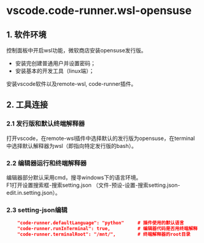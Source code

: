 # vscode.code-runner.wsl-opensuse

## 1. 软件环境
控制面板中开启wsl功能，微软商店安装opensuse发行版。  
- 安装完创建普通用户并设置密码；  
- 安装基本的开发工具（linux端）；  

安装vscode软件以及remote-wsl, code-runner插件。  

## 2. 工具连接
### 2.1 发行版和默认终端解释器
打开vscode，在remote-wsl插件中选择默认的发行版为opensuse，在terminal中选择默认解释器为wsl（即指向特定发行版的bash）。  

### 2.2 编辑器运行和终端解释器
编辑器部分默认采用cmd，搜寻windows下的语言环境。  
F1打开设置搜索框-搜索setting.json （文件-预设-设置-搜索setting.json-edit.in.setting.json）。  

### 2.3 setting-json编辑
``` json
    "code-runner.defaultLanguage": "python"		# 插件使用的默认语言
    "code-runner.runInTerminal": true,			# 编辑器代码是否用终端解释
    "code-runner.terminalRoot": "/mnt/",		# 终端解释器的root目录
```
